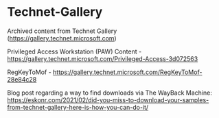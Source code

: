# Technet-Gallery

Archived content from Technet Gallery (https://gallery.technet.microsoft.com)

Privileged Access Workstation (PAW) Content - https://gallery.technet.microsoft.com/Privileged-Access-3d072563

RegKeyToMof - https://gallery.technet.microsoft.com/RegKeyToMof-28e84c28

Blog post regarding a way to find downloads via The WayBack Machine: https://eskonr.com/2021/02/did-you-miss-to-download-your-samples-from-technet-gallery-here-is-how-you-can-do-it/